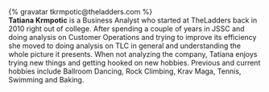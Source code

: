 <div class="profile-container">
  <div class="profile-thumb">
    {% gravatar tkrmpotic@theladders.com %}
  </div>
  <div class="profile-content">
    <strong>Tatiana Krmpotic</strong> is a Business Analyst who started at TheLadders back in 2010 right out of college.  After spending a couple of years in JSSC and doing analysis on Customer Operations and trying to improve its efficiency she moved to doing analysis on TLC in general and understanding the whole picture it presents.  When not analyzing the company, Tatiana enjoys trying new things and getting hooked on new hobbies.  Previous and current hobbies include Ballroom Dancing, Rock Climbing, Krav Maga, Tennis, Swimming and Baking.
  </div>
</div>

